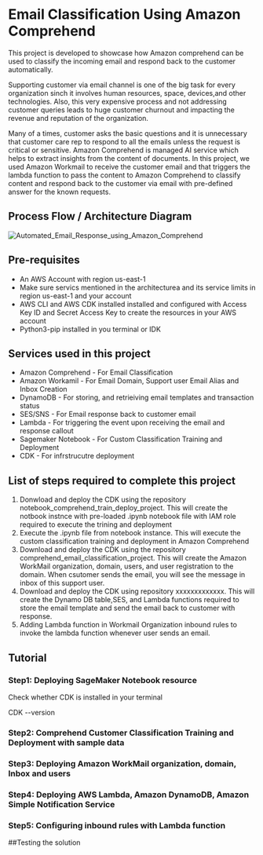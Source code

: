 # Email Classification Using Amazon Comprehend

This project is developed to showcase how Amazon comprehend can be used to classify the incoming email and respond back to the customer automatically. 

Supporting customer via email channel is one of the big task for every organization sinch it involves human resources, space, devices,and other technologies. Also, this very expensive process and not addressing customer queries leads to huge customer churnout and impacting the revenue and reputation of the organization. 

Many of a times, customer asks the basic questions and it is unnecessary that customer care rep to respond to all the emails unless the request is critical or sensitive. Amazon Comprehend is managed AI service which helps to extract insights from the content of documents. In this project, we used Amazon Workmail to receive the customer email and that triggers the lambda function to pass the content to Amazon Comprehend to classify content and respond back to the customer via email with pre-defined answer for the known requests.

## Process Flow / Architecture Diagram

![Automated_Email_Response_using_Amazon_Comprehend](/uploads/968c1ec2d112dbbb90a6590002d1463c/Automated_Email_Response_using_Amazon_Comprehend.jpg)

## Pre-requisites
- An AWS Account with region us-east-1
- Make sure servics mentioned in the architecturea and its service limits in region us-east-1 and your account
- AWS CLI and AWS CDK installed installed and configured with Access Key ID and Secret Access Key to create the resources in your AWS account
- Python3-pip installed in you terminal or IDK

## Services used in this project
- Amazon Comprehend - For Email Classification
- Amazon Workamil - For Email Domain, Support user Email Alias and Inbox Creation
- DynamoDB - For storing, and retrieiving email templates and transaction status
- SES/SNS - For Email response back to customer email
- Lambda - For triggering the event upon receiving the email and response callout
- Sagemaker Notebook - For Custom Classification Training and Deployment
- CDK - For infrstrucutre deployment

## List of steps required to complete this project
1. Donwload and deploy the CDK using the repository notebook_comprehend_train_deploy_project. This will create the notbook instnce with pre-loaded .ipynb notebook file with IAM role required to execute the trining and deployment
2. Execute the .ipynb file from notebook instance. This will execute the custom classification training and deployment in Amazon Comprehend
3. Download and deploy the CDK using the repository comprehend_email_classification_project. This will create the Amazon WorkMail organization, domain, users, and user registration to the domain. When csutomer sends the email, you will see the message in inbox of this support user.
4. Download and deploy the CDK using repository xxxxxxxxxxxxx. This will create the Dynamo DB table,SES, and Lambda functions required to store the email template and send the email back to customer with response.
5. Adding Lambda function in Workmail Organization inbound rules to invoke the lambda function whenever user sends an email.

## Tutorial
### Step1: Deploying SageMaker Notebook resource

Check whether CDK is installed in your terminal
<clipboard-copy>

CDK --version </code>
</clipboard-copy>


### Step2: Comprehend Customer Classification Training and Deployment with sample data
### Step3: Deploying Amazon WorkMail organization, domain, Inbox and users
### Step4: Deploying AWS Lambda, Amazon DynamoDB, Amazon Simple Notification Service 
### Step5: Configuring inbound rules with Lambda function

##Testing the solution
